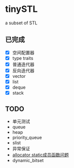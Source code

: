 # tinySTL
a subset of STL

## 已完成

- [x] 空间配置器
- [x] type traits
- [x] 普通迭代器
- [x] 反向迭代器
- [x] vector
- [x] list
- [x] deque
- [x] stack

## TODO

- 单元测试
- queue
- heap
- priority_queue
- slist
- 异常保证
- [allocator static成员函数问题](https://www.zhihu.com/question/53085291/answer/133516400)
- dynamic_bitset
